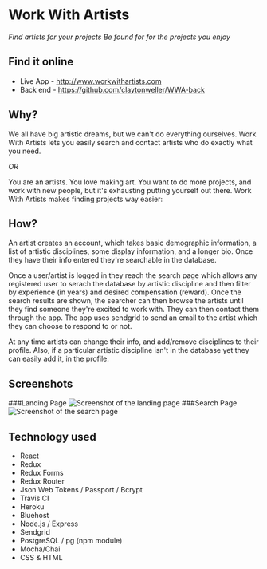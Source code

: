 # Work With Artists

*Find artists for your projects*
_Be found for for the projects you enjoy_

## Find it online

- Live App - http://www.workwithartists.com
- Back end - https://github.com/claytonweller/WWA-back

## Why?

We all have big artistic dreams, but we can't do everything ourselves. Work With Artists lets you easily search and contact artists who do exactly what you need.

_OR_

You are an artists. You love making art. You want to do more projects, and work with new people, but it's exhausting putting yourself out there. Work With Artists makes finding projects way easier:

## How?

An artist creates an account, which takes basic demographic information, a list of artistic disciplines, some display information, and a longer bio. Once they have their info entered they're searchable in the database.

Once a user/artist is logged in they reach the search page which allows any registered user to serach the database by artistic discipline and then filter by experience (in years) and desired compensation (reward). Once the search results are shown, the searcher can then browse the artists until they find someone they're excited to work with. They can then contact them through the app. The app uses sendgrid to send an email to the artist which they can choose to respond to or not.

At any time artists can change their info, and add/remove disciplines to their profile. Also, if a particular artistic discipline isn't in the database yet they can easily add it, in the profile.

## Screenshots

###Landing Page
![Screenshot of the landing page](https://imgur.com/9QBkZhn.jpg)
###Search Page
![Screenshot of the search page](https://imgur.com/Q6dsO5e.jpg)

## Technology used

- React
- Redux
- Redux Forms
- Redux Router
- Json Web Tokens / Passport / Bcrypt
- Travis CI
- Heroku
- Bluehost
- Node.js / Express
- Sendgrid
- PostgreSQL / pg (npm module)
- Mocha/Chai
- CSS & HTML
